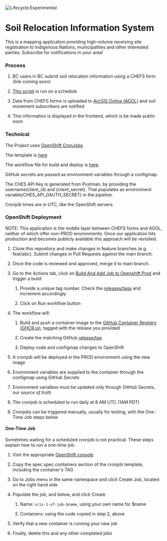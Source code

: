 ![Lifecycle:Experimental](https://img.shields.io/badge/Lifecycle-Experimental-339999)

# Soil Relocation Information System

This is a mapping application providing high-volume receiving site registration to Indigenous Nations, municipalities and other interested parties.  Subscribe for notifications in your area!


### Process

1. BC users in BC submit soil relocation information using a CHEFS form (link coming soon)

2. [This script](./chefs_soils.py) is run on a schedule

3. Data from CHEFS forms is uploaded to [ArcGIS Online (AGOL)](https://www.arcgis.com/) and soil movement subscribers are notified

4. This information is displayed in the frontend, which is be made public soon


### Technical

The Project uses [OpenShift CronJobs](https://docs.openshift.com/container-platform/4.10/nodes/jobs/nodes-nodes-jobs.html#nodes-nodes-jobs-creating-cron_nodes-nodes-jobs)

The template is [here](./openshift/sris-schedule-job.yml)

The workflow file for build and deploy is [here](.github/workflows/ci-openshift-prod.yaml).

GitHub secrets are passed as environment variables through a configmap.

The CHES API Key is generated from Postman, by providing the username(client_id) and (client_secret).  That populates as environment variable(CHES_API_OAUTH_SECRET) in the pipeline.

Cronjob times are in UTC, like the OpenShift servers.

### OpenShift Deployment

NOTE: This application is the middle layer between CHEFS forms and AGOL, neither of which offer non-PROD environments. Once our application hits production and becomes publicly available this approach will be revisited.

1. Clone this repository and make changes in feature branches (e.g. feat/abc).  Submit changes in Pull Requests against the main branch.

2. Once the code is reviewed and approved, merge it to main branch.

3. Go to the Actions tab, click on [Build And Add Job to Openshift Prod](https://github.com/bcgov/nr-soils-relocation/actions//workflows/ci-openshift-prod.yaml) and trigger a build

   1. Provide a unique tag number.  Check the [releases/tags](https://github.com/bcgov/nr-soils-relocation/tags) and increment accordingly

   2. Click on Run workflow button

4. The workflow will:

   1. Build and push a container image to the [GitHub Container Registry (GHCR.io)](https://github.com/bcgov/nr-soils-relocation/pkgs/container/nr-soils-relocation%2Fsris), tagged with the release you provided

   2. Create the matching GitHub [release/tag](https://github.com/bcgov/nr-soils-relocation/tags)

   3. Deploy code and configmap changes to OpenShift

5. A cronjob will be deployed in the PROD environment using the new image

6. Environment variables are supplied to the container through the configmap using GitHub Secrets

7. Environment varialbes must be updated only through GitHub Secrets, our _source of truth_

8. The cronjob is scheduled to run daily at 8 AM UTC (1AM PDT)

9. Cronjobs can be triggered manually, usually for testing, with the One-Time Job steps below

#### One-Time Job

Sometimes waiting for a scheduled cronjob is not practical.  These steps explain how to run a one-time job.

1. Visit the appropriate [OpenShift console](https://console.apps.silver.devops.gov.bc.ca/k8s/ns/f0431b-prod/cronjobs/sris-cron-job/yaml)

2. Copy the spec.spec.containers section of the cronjob template, including the container's TAG

3. Go to Jobs menu in the same namespace and click Create Job, located on the right hand side

4. Populate the job, and below, and click Create
   
   1. Name: `sris-1-of-job-$name`, using your own name for $name
   
   2. Containers: using the code copied in step 2, above
    
5. Verify that a new container is running your new job

6. Finally, delete this and any other completed jobs
